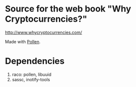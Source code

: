 # Source for the web book "Why Cryptocurrencies?"

<http://www.whycryptocurrencies.com/>

Made with [Pollen][].

[Pollen]: https://docs.racket-lang.org/pollen/

# Dependencies

1. raco: pollen, libuuid
2. sassc, inotify-tools
